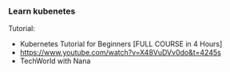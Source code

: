 ### Learn kubenetes

Tutorial:
* Kubernetes Tutorial for Beginners [FULL COURSE in 4 Hours]
* https://www.youtube.com/watch?v=X48VuDVv0do&t=4245s
* TechWorld with Nana


